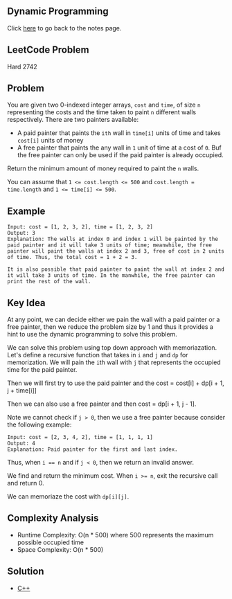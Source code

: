 ## Dynamic Programming
Click [here](../../dynamic_programming/notes.md) to go back to the notes page.

## LeetCode Problem
Hard 2742

## Problem
You are given two 0-indexed integer arrays, `cost` and `time`, of size `n` representing the costs and the time taken to paint `n` different walls respectively. There are two painters available:
- A paid painter that paints the `ith` wall in `time[i]` units of time and takes `cost[i]` units of money
- A free painter that paints the any wall in `1` unit of time at a cost of `0`. Buf the free painter can only be used if the paid painter is already occupied.

Return the minimum amount of money required to paint the `n` walls.

You can assume that `1 <= cost.length <= 500` and `cost.length = time.length` and `1 <= time[i] <= 500`.

## Example
```
Input: cost = [1, 2, 3, 2], time = [1, 2, 3, 2]
Output: 3
Explanation: The walls at index 0 and index 1 will be painted by the paid painter and it will take 3 units of time; meanwhile, the free painter will paint the walls at index 2 and 3, free of cost in 2 units of time. Thus, the total cost = 1 + 2 = 3.

It is also possible that paid painter to paint the wall at index 2 and it will take 3 units of time. In the manwhile, the free painter can print the rest of the wall.
```

## Key Idea
At any point, we can decide either we pain the wall with a paid painter or a free painter, then we reduce the problem size by 1 and thus it provides a hint to use the dynamic programming to solve this problem.

We can solve this problem using top down approach with memoriazation. Let's define a recursive function that takes in `i` and `j` and `dp` for memorization. We will pain the `i`th wall with `j` that represents the occupied time for the paid painter.

Then we will first try to use the paid painter and the cost = cost[i] + dp[i + 1, j + time[i]]

Then we can also use a free painter and then cost = dp[i + 1, j - 1].

Note we cannot check if `j > 0`, then we use a free painter because consider the following example:

```
Input: cost = [2, 3, 4, 2], time = [1, 1, 1, 1]
Output: 4
Explanation: Paid painter for the first and last index.
```

Thus, when `i == n` and if `j < 0`, then we return an invalid answer.

We find and return the minimum cost. When `i >= n`, exit the recursive call and return 0.

We can memoriaze the cost with `dp[i][j]`.

## Complexity Analysis
- Runtime Complexity: O(n * 500) where 500 represents the maximum possible occupied time
- Space Complexity: O(n * 500)

## Solution
- [C++](./solution.cpp)
